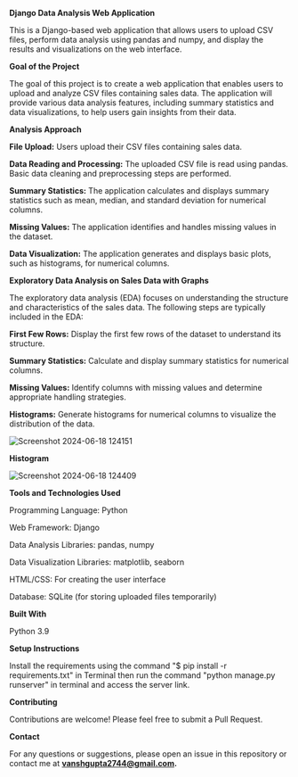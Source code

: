 **Django Data Analysis Web Application**

This is a Django-based web application that allows users to upload CSV files, perform data analysis using pandas and numpy, and display the results and visualizations on the web interface.

**Goal of the Project**

The goal of this project is to create a web application that enables users to upload and analyze CSV files containing sales data. The application will provide various data analysis features, including summary statistics and data visualizations, to help users gain insights from their data.

**Analysis Approach**

**File Upload:** Users upload their CSV files containing sales data.

**Data Reading and Processing:** The uploaded CSV file is read using pandas. Basic data cleaning and preprocessing steps are performed.

**Summary Statistics:** The application calculates and displays summary statistics such as mean, median, and standard deviation for numerical columns.

**Missing Values:** The application identifies and handles missing values in the dataset.

**Data Visualization:** The application generates and displays basic plots, such as histograms, for numerical columns.

**Exploratory Data Analysis on Sales Data with Graphs**

The exploratory data analysis (EDA) focuses on understanding the structure and characteristics of the sales data. The following steps are typically included in the EDA:

**First Few Rows:** Display the first few rows of the dataset to understand its structure.

**Summary Statistics:** Calculate and display summary statistics for numerical columns.

**Missing Values:** Identify columns with missing values and determine appropriate handling strategies.

**Histograms:** Generate histograms for numerical columns to visualize the distribution of the data.


![Screenshot 2024-06-18 124151](https://github.com/vanshgupta-in/Django-Data-Analysis-WebApp/assets/170649814/052ae3e1-63a5-4499-b58d-6f83f68a76b0)


**Histogram**


![Screenshot 2024-06-18 124409](https://github.com/vanshgupta-in/Django-Data-Analysis-WebApp/assets/170649814/0e7956ef-0995-44c2-93fe-e0aa2d8d60dc)



**Tools and Technologies Used**

Programming Language: Python

Web Framework: Django

Data Analysis Libraries: pandas, numpy

Data Visualization Libraries: matplotlib, seaborn

HTML/CSS: For creating the user interface

Database: SQLite (for storing uploaded files temporarily)



**Built With**

Python 3.9

**Setup Instructions**

Install the requirements using the command "$ pip install -r requirements.txt" in Terminal then run the command "python manage.py runserver" in terminal and access the server link. 



**Contributing**

Contributions are welcome! Please feel free to submit a Pull Request.



**Contact**

For any questions or suggestions, please open an issue in this repository or contact me at **vanshgupta2744@gmail.com.**

